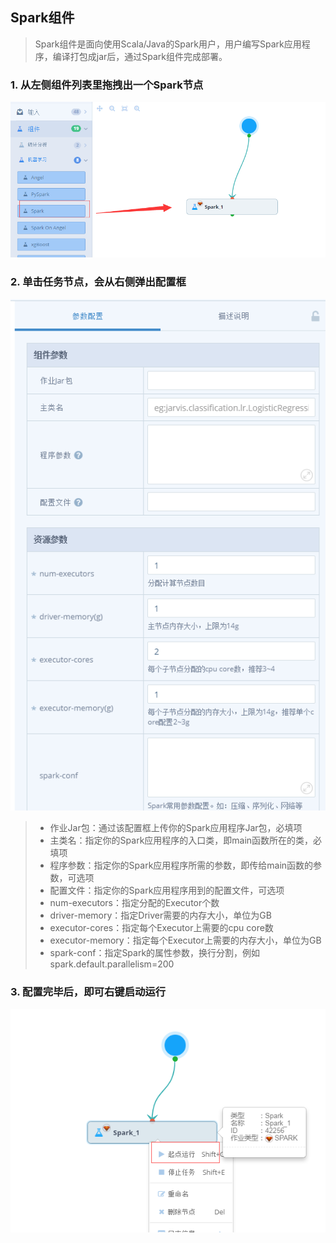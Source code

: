 ## Spark组件
> Spark组件是面向使用Scala/Java的Spark用户，用户编写Spark应用程序，编译打包成jar后，通过Spark组件完成部署。

### 1. **从左侧组件列表里拖拽出一个Spark节点**

<div align="center">
  <img src="./manual/1500887401233.png"/>   
</div>


### 2. **单击任务节点，会从右侧弹出配置框**
  
<div  align="center">
  <img src="./manual/1500887603957.png"/>   
</div>

> * 作业Jar包：通过该配置框上传你的Spark应用程序Jar包，必填项
> * 主类名：指定你的Spark应用程序的入口类，即main函数所在的类，必填项
> * 程序参数：指定你的Spark应用程序所需的参数，即传给main函数的参数，可选项
> * 配置文件：指定你的Spark应用程序用到的配置文件，可选项
> * num-executors：指定分配的Executor个数
> * driver-memory：指定Driver需要的内存大小，单位为GB
> * executor-cores：指定每个Executor上需要的cpu core数
> * executor-memory：指定每个Executor上需要的内存大小，单位为GB
> * spark-conf：指定Spark的属性参数，换行分割，例如 spark.default.parallelism=200

### 3. **配置完毕后，即可右键启动运行**

<div  align="center">
  <img src="./manual/1500896083432.png"/>   
</div>





